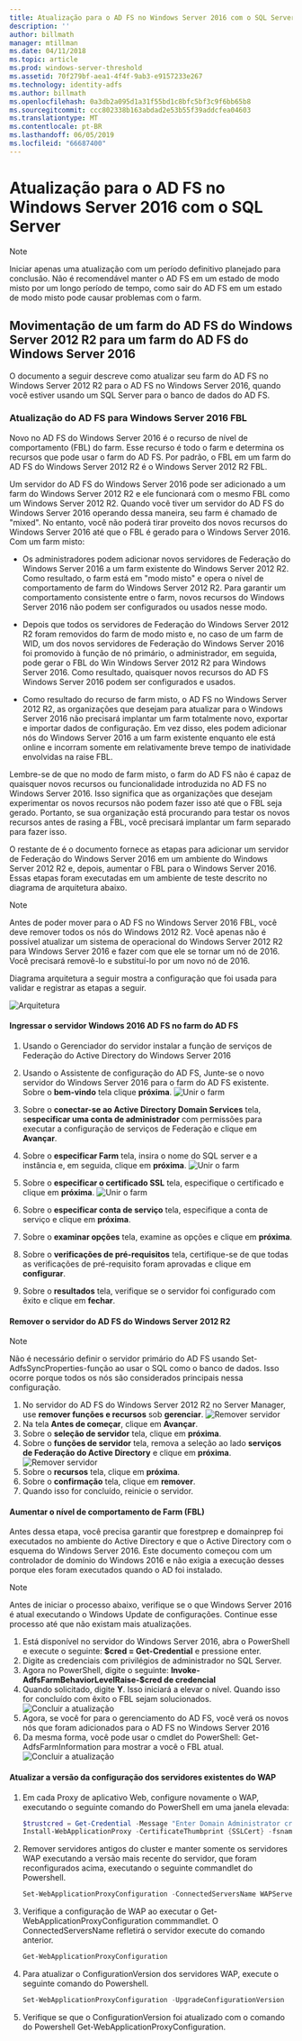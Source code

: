 ```yaml
---
title: Atualização para o AD FS no Windows Server 2016 com o SQL Server
description: ''
author: billmath
manager: mtillman
ms.date: 04/11/2018
ms.topic: article
ms.prod: windows-server-threshold
ms.assetid: 70f279bf-aea1-4f4f-9ab3-e9157233e267
ms.technology: identity-adfs
ms.author: billmath
ms.openlocfilehash: 0a3db2a095d1a31f55bd1c8bfc5bf3c9f6bb65b8
ms.sourcegitcommit: ccc802338b163abdad2e53b55f39addcfea04603
ms.translationtype: MT
ms.contentlocale: pt-BR
ms.lasthandoff: 06/05/2019
ms.locfileid: "66687400"
---
```

# <a name="upgrading-to-ad-fs-in-windows-server-2016-with-sql-server"></a>Atualização para o AD FS no Windows Server 2016 com o SQL Server


> [!NOTE]  
> Iniciar apenas uma atualização com um período definitivo planejado para conclusão. Não é recomendável manter o AD FS em um estado de modo misto por um longo período de tempo, como sair do AD FS em um estado de modo misto pode causar problemas com o farm.


## <a name="moving-from-a-windows-server-2012-r2-ad-fs-farm-to-a-windows-server-2016-ad-fs-farm"></a>Movimentação de um farm do AD FS do Windows Server 2012 R2 para um farm do AD FS do Windows Server 2016  
O documento a seguir descreve como atualizar seu farm do AD FS no Windows Server 2012 R2 para o AD FS no Windows Server 2016, quando você estiver usando um SQL Server para o banco de dados do AD FS.  

### <a name="upgrading-ad-fs-to-windows-server-2016-fbl"></a>Atualização do AD FS para Windows Server 2016 FBL  
Novo no AD FS do Windows Server 2016 é o recurso de nível de comportamento (FBL) do farm.   Esse recurso é todo o farm e determina os recursos que pode usar o farm do AD FS.   Por padrão, o FBL em um farm do AD FS do Windows Server 2012 R2 é o Windows Server 2012 R2 FBL.  

Um servidor do AD FS do Windows Server 2016 pode ser adicionado a um farm do Windows Server 2012 R2 e ele funcionará com o mesmo FBL como um Windows Server 2012 R2.  Quando você tiver um servidor do AD FS do Windows Server 2016 operando dessa maneira, seu farm é chamado de "mixed".  No entanto, você não poderá tirar proveito dos novos recursos do Windows Server 2016 até que o FBL é gerado para o Windows Server 2016.  Com um farm misto:  

-   Os administradores podem adicionar novos servidores de Federação do Windows Server 2016 a um farm existente do Windows Server 2012 R2.  Como resultado, o farm está em "modo misto" e opera o nível de comportamento de farm do Windows Server 2012 R2.  Para garantir um comportamento consistente entre o farm, novos recursos do Windows Server 2016 não podem ser configurados ou usados nesse modo.  

-   Depois que todos os servidores de Federação do Windows Server 2012 R2 foram removidos do farm de modo misto e, no caso de um farm de WID, um dos novos servidores de Federação do Windows Server 2016 foi promovido à função de nó primário, o administrador, em seguida, pode gerar o FBL do Win Windows Server 2012 R2 para Windows Server 2016.  Como resultado, quaisquer novos recursos do AD FS Windows Server 2016 podem ser configurados e usados.  

-   Como resultado do recurso de farm misto, o AD FS no Windows Server 2012 R2, as organizações que desejam para atualizar para o Windows Server 2016 não precisará implantar um farm totalmente novo, exportar e importar dados de configuração.  Em vez disso, eles podem adicionar nós do Windows Server 2016 a um farm existente enquanto ele está online e incorram somente em relativamente breve tempo de inatividade envolvidas na raise FBL.  

Lembre-se de que no modo de farm misto, o farm do AD FS não é capaz de quaisquer novos recursos ou funcionalidade introduzida no AD FS no Windows Server 2016.  Isso significa que as organizações que desejam experimentar os novos recursos não podem fazer isso até que o FBL seja gerado.  Portanto, se sua organização está procurando para testar os novos recursos antes de rasing a FBL, você precisará implantar um farm separado para fazer isso.  

O restante de é o documento fornece as etapas para adicionar um servidor de Federação do Windows Server 2016 em um ambiente do Windows Server 2012 R2 e, depois, aumentar o FBL para o Windows Server 2016.  Essas etapas foram executadas em um ambiente de teste descrito no diagrama de arquitetura abaixo.  

> [!NOTE]  
> Antes de poder mover para o AD FS no Windows Server 2016 FBL, você deve remover todos os nós do Windows 2012 R2.  Você apenas não é possível atualizar um sistema de operacional do Windows Server 2012 R2 para Windows Server 2016 e fazer com que ele se tornar um nó de 2016.  Você precisará removê-lo e substituí-lo por um novo nó de 2016.  

Diagrama arquitetura a seguir mostra a configuração que foi usada para validar e registrar as etapas a seguir.

![Arquitetura](media/Upgrading-to-AD-FS-in-Windows-Server-2016-SQL/arch.png)


#### <a name="join-the-windows-2016-ad-fs-server-to-the-ad-fs-farm"></a>Ingressar o servidor Windows 2016 AD FS no farm do AD FS

1.  Usando o Gerenciador do servidor instalar a função de serviços de Federação do Active Directory do Windows Server 2016  

2.  Usando o Assistente de configuração do AD FS, Junte-se o novo servidor do Windows Server 2016 para o farm do AD FS existente.  Sobre o **bem-vindo** tela clique **próxima**.
 ![Unir o farm](media/Upgrading-to-AD-FS-in-Windows-Server-2016-SQL/configure1.png)  
3.  Sobre o **conectar-se ao Active Directory Domain Services** tela, s**especificar uma conta de administrador** com permissões para executar a configuração de serviços de Federação e clique em **Avançar**.
4.  Sobre o **especificar Farm** tela, insira o nome do SQL server e a instância e, em seguida, clique em **próxima**.
![Unir o farm](media/Upgrading-to-AD-FS-in-Windows-Server-2016-SQL/configure3.png)
5.  Sobre o **especificar o certificado SSL** tela, especifique o certificado e clique em **próxima**.
![Unir o farm](media/Upgrading-to-AD-FS-in-Windows-Server-2016-SQL/configure4.png)
6.  Sobre o **especificar conta de serviço** tela, especifique a conta de serviço e clique em **próxima**.
7.  Sobre o **examinar opções** tela, examine as opções e clique em **próxima**.
8.  Sobre o **verificações de pré-requisitos** tela, certifique-se de que todas as verificações de pré-requisito foram aprovadas e clique em **configurar**.
9.  Sobre o **resultados** tela, verifique se o servidor foi configurado com êxito e clique em **fechar**.


#### <a name="remove-the-windows-server-2012-r2-ad-fs-server"></a>Remover o servidor do AD FS do Windows Server 2012 R2

>[!NOTE]
>Não é necessário definir o servidor primário do AD FS usando Set-AdfsSyncProperties-função ao usar o SQL como o banco de dados.  Isso ocorre porque todos os nós são considerados principais nessa configuração.

1.  No servidor do AD FS do Windows Server 2012 R2 no Server Manager, use **remover funções e recursos** sob **gerenciar**.
![Remover servidor](media/Upgrading-to-AD-FS-in-Windows-Server-2016-SQL/remove1.png)
2.  Na tela **Antes de começar**, clique em **Avançar**.
3.  Sobre o **seleção de servidor** tela, clique em **próxima**.
4.  Sobre o **funções de servidor** tela, remova a seleção ao lado **serviços de Federação do Active Directory** e clique em **próxima**.
![Remover servidor](media/Upgrading-to-AD-FS-in-Windows-Server-2016-SQL/remove2.png)
5.  Sobre o **recursos** tela, clique em **próxima**.
6.  Sobre o **confirmação** tela, clique em **remover**.
7.  Quando isso for concluído, reinicie o servidor.

#### <a name="raise-the-farm-behavior-level-fbl"></a>Aumentar o nível de comportamento de Farm (FBL)
Antes dessa etapa, você precisa garantir que forestprep e domainprep foi executados no ambiente do Active Directory e que o Active Directory com o esquema do Windows Server 2016.  Este documento começou com um controlador de domínio do Windows 2016 e não exigia a execução desses porque eles foram executados quando o AD foi instalado.

>[!NOTE]
>Antes de iniciar o processo abaixo, verifique se o que Windows Server 2016 é atual executando o Windows Update de configurações.  Continue esse processo até que não existam mais atualizações.

1. Está disponível no servidor do Windows Server 2016, abra o PowerShell e execute o seguinte: **$cred = Get-Credential** e pressione enter.
2. Digite as credenciais com privilégios de administrador no SQL Server.
3. Agora no PowerShell, digite o seguinte: **Invoke-AdfsFarmBehaviorLevelRaise-$cred de credencial**
2. Quando solicitado, digite **Y**.  Isso iniciará a elevar o nível.  Quando isso for concluído com êxito o FBL sejam solucionados.  
![Concluir a atualização](media/Upgrading-to-AD-FS-in-Windows-Server-2016-SQL/finish1.png)
3. Agora, se você for para o gerenciamento do AD FS, você verá os novos nós que foram adicionados para o AD FS no Windows Server 2016  
4. Da mesma forma, você pode usar o cmdlet do PowerShell:  Get-AdfsFarmInformation para mostrar a você o FBL atual.  
![Concluir a atualização](media/Upgrading-to-AD-FS-in-Windows-Server-2016-SQL/finish2.png)

#### <a name="upgrade-the-configuration-version-of-existing-wap-servers"></a>Atualizar a versão da configuração dos servidores existentes do WAP
1. Em cada Proxy de aplicativo Web, configure novamente o WAP, executando o seguinte comando do PowerShell em uma janela elevada:  
    ```powershell
    $trustcred = Get-Credential -Message "Enter Domain Administrator credentials"
    Install-WebApplicationProxy -CertificateThumbprint {SSLCert} -fsname fsname -FederationServiceTrustCredential $trustcred  
    ```
2. Remover servidores antigos do cluster e manter somente os servidores WAP executando a versão mais recente do servidor, que foram reconfigurados acima, executando o seguinte commandlet do Powershell.
    ```powershell
    Set-WebApplicationProxyConfiguration -ConnectedServersName WAPServerName1, WAPServerName2
    ```
3. Verifique a configuração de WAP ao executar o Get-WebApplicationProxyConfiguration commmandlet. O ConnectedServersName refletirá o servidor execute do comando anterior.
    ```powershell
    Get-WebApplicationProxyConfiguration
    ```
4. Para atualizar o ConfigurationVersion dos servidores WAP, execute o seguinte comando do Powershell.
    ```powershell
    Set-WebApplicationProxyConfiguration -UpgradeConfigurationVersion
    ```
5. Verifique se que o ConfigurationVersion foi atualizado com o comando do Powershell Get-WebApplicationProxyConfiguration.
